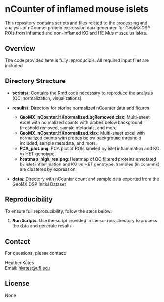 # nCounter of inflamed mouse islets

This repository contains scripts and files related to the processing and analysis of nCounter protein expression data generated for GeoMX DSP ROIs from inflamed and non-inflamed KO and HE Mus musculus islets.

## Overview

The code provided here is fully reproducible. All required input files are included.

## Directory Structure

- **scripts/**: Contains the Rmd code necessary to reproduce the analysis (QC, normalization, visualizations)

- **results/**: Directory for storing normalized nCounter data and figures
  - **GeoMX_nCounter.HKnormalized.bgRemoved.xlsx**: Multi-sheet excel with normalized counts with probes below background threshold removed, sample metadata, and more.
  - **GeoMX_nCounter.HKnormalized.xlsx**: Multi-sheet excel with normalized counts with probes below background threshold included, sample metadata, and more.
  - **PCA_plot.png**: PCA plot of ROIs labeled by islet inflammation and KO vs HET genotype.
  - **heatmap_high_res.png**: Heatmap of QC filtered proteins annotated by islet inflammation and KO vs HET genotype. Samples (in columns) are clustered by expression.

- **data/**: Directory with nCounter count and sample data exported from the GeoMX DSP Initial Dataset 

## Reproducibility

To ensure full reproducibility, follow the steps below:

1. **Run Scripts**: Use the script provided in the `scripts` directory to process the data and generate results.

## Contact

For questions, please contact:

Heather Kates  
Email: [hkates@ufl.edu](mailto:hkates@ufl.edu)

## License

None

